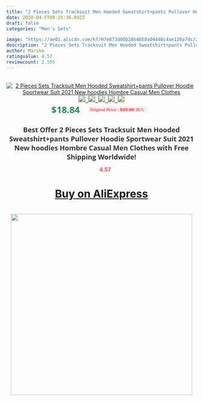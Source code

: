 ```yaml
---
title: "2 Pieces Sets Tracksuit Men Hooded Sweatshirt+pants Pullover Hoodie Sportwear Suit 2021 New hoodies Hombre Casual Men Clothes"
date: 2020-04-5T08:25:36.892Z
draft: false
categories: "Men's Sets"

image: "https://ae01.alicdn.com/kf/H7e873d00b24b4850a04448c4ae120a7dc/2-Pieces-Sets-Tracksuit-Men-Hooded-Sweatshirt-pants-Pullover-Hoodie-Sportwear-Suit-2021-New-hoodies-Hombre.jpg"
description: "2 Pieces Sets Tracksuit Men Hooded Sweatshirt+pants Pullover Hoodie Sportwear Suit 2021 New hoodies Hombre Casual Men Clothes"
author: Marsha
ratingvalue: 4.57
reviewcount: 2.555
---
```

<br>
<div style="text-align: center;">
<a href="https://s.click.aliexpress.com/e/_9A8cLF" target="_blank" rel="nofollow noopener noreferrer"><img alt="2 Pieces Sets Tracksuit Men Hooded Sweatshirt+pants Pullover Hoodie Sportwear Suit 2021 New hoodies Hombre Casual Men Clothes" class="magnifier-image" src="https://ae01.alicdn.com/kf/H7e873d00b24b4850a04448c4ae120a7dc/2-Pieces-Sets-Tracksuit-Men-Hooded-Sweatshirt-pants-Pullover-Hoodie-Sportwear-Suit-2021-New-hoodies-Hombre.jpg_640x640.jpg">
<br>
<img style="border:1px solid salmon" src="https://ae01.alicdn.com/kf/H7e873d00b24b4850a04448c4ae120a7dc/2-Pieces-Sets-Tracksuit-Men-Hooded-Sweatshirt-pants-Pullover-Hoodie-Sportwear-Suit-2021-New-hoodies-Hombre.jpg_120x120.jpg">&nbsp;&nbsp;<img style="border:1px solid salmon" src="https://ae01.alicdn.com/kf/H281547f803e242fb9a2060a9e564eae9V/2-Pieces-Sets-Tracksuit-Men-Hooded-Sweatshirt-pants-Pullover-Hoodie-Sportwear-Suit-2021-New-hoodies-Hombre.jpg_120x120.jpg">&nbsp;&nbsp;<img style="border:1px solid salmon" src="https://ae01.alicdn.com/kf/H79528a6449504d77a5e11f03b4274ee9J/2-Pieces-Sets-Tracksuit-Men-Hooded-Sweatshirt-pants-Pullover-Hoodie-Sportwear-Suit-2021-New-hoodies-Hombre.jpg_120x120.jpg">&nbsp;&nbsp;<img style="border:1px solid salmon" src="https://ae01.alicdn.com/kf/H4dec3f73a69d461bad492bbcff808820N/2-Pieces-Sets-Tracksuit-Men-Hooded-Sweatshirt-pants-Pullover-Hoodie-Sportwear-Suit-2021-New-hoodies-Hombre.jpg_120x120.jpg">&nbsp;&nbsp;<img style="border:1px solid salmon" src="https://ae01.alicdn.com/kf/H80299171bd1f46e9bc0cd1d06fc4c68aP/2-Pieces-Sets-Tracksuit-Men-Hooded-Sweatshirt-pants-Pullover-Hoodie-Sportwear-Suit-2021-New-hoodies-Hombre.jpg_120x120.jpg"></a></div><br0>
<div style="text-align: center;"><span style="background-color: white; border: 0px; box-sizing: border-box; color: seagreen; display: inline-block; font-family: &quot;open sans&quot; , &quot;arial&quot; , &quot;helvetica&quot; , sans-serif , &quot;heiti&quot;; font-size: 24px; font-stretch: inherit; font-weight: 700; line-height: inherit; margin: 0px 10px 0px 0px; padding: 0px; vertical-align: middle;">$18.84 </span>
<span style="background: rgb(255 , 241 , 241); border-radius: 3px; border: 0px; box-sizing: border-box; color: #ff4747; display: inline-block; font-family: inherit; font-size: 12px; font-stretch: inherit; font-style: inherit; font-variant: inherit; font-weight: 600; line-height: inherit; margin: 0px; padding: 2px 5px; transform: scale(0.9); vertical-align: middle;">Original Price : <b style="text-decoration: line-through;">$28.98 </b> 35%&nbsp;&nbsp;</span></div>
<h1 style="color: #333333; display: inline-block; font-family: &quot;open sans&quot; , &quot;arial&quot; , &quot;helvetica&quot; , sans-serif , &quot;heiti&quot;; font-size: 18px; font-stretch: inherit; font-weight: 700; text-align: center;">Best Offer 2 Pieces Sets Tracksuit Men Hooded Sweatshirt+pants Pullover Hoodie Sportwear Suit 2021 New hoodies Hombre Casual Men Clothes with Free Shipping Worldwide!</h1>
<div style="color: #ff4747; text-align: center;">
<img src="https://4.bp.blogspot.com/-M0ZcTcb-5uY/XleCXlxnR4I/AAAAAAAAAEc/OrjgMkXV1oMQFaCRZj5HQwOCBcu3w1FegCPcBGAYYCw/s1600/star.png" style="height: 15px;">&nbsp;<b>4.57</b></div>
<div class="button_cont" align="center"><a class="buynow_a" href="https://s.click.aliexpress.com/e/_9A8cLF" target="_blank" rel="nofollow noopener noreferrer"><H1>Buy on AliExpress</H1></a></div><br>
<div class="separator" style="clear: both; text-align: center;">
<img src="https://lh3.googleusercontent.com/-pTy5HemUv9M/XlePHvY0dAI/AAAAAAAAAE4/0nX5iRUoIWY8eMW9Dpxeirr157OZliDIgCLcBGAsYHQ/s1600/badge.gif" width="480">
</div>
